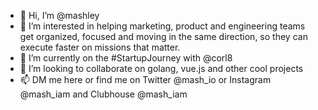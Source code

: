 - 👋 Hi, I’m @mashley
- 👀 I’m interested in helping marketing, product and engineering teams get organized, focused and moving in the same direction, so they can execute faster on missions that matter.
- 🌱 I’m currently on the #StartupJourney with @corl8
- 💞️ I’m looking to collaborate on golang, vue.js and other cool projects
- 📫 DM me here or find me on Twitter @mash_io or Instagram @mash_iam and Clubhouse @mash_iam
